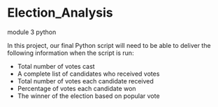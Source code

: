 # Election_Analysis
module 3 python

In this project, our final Python script will need to be able to deliver the following information when the script is run: 

 - Total number of votes cast
-  A complete list of candidates who received votes
 - Total number of votes each candidate received
 - Percentage of votes each candidate won
 - The winner of the election based on popular vote
